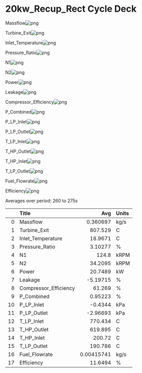 #  20kw_Recup_Rect Cycle Deck


Massflow![png](figs/Massflow.png)

Turbine_Exit![png](figs/Turbine_Exit.png)

Inlet_Temperature![png](figs/Inlet_Temperature.png)

Pressure_Ratio![png](figs/Pressure_Ratio.png)

N1![png](figs/N1.png)

N2![png](figs/N2.png)

Power![png](figs/Power.png)

Leakage![png](figs/Leakage.png)

Compressor_Efficiency![png](figs/Compressor_Efficiency.png)

P_Combined![png](figs/P_Combined.png)

P_LP_Inlet![png](figs/P_LP_Inlet.png)

P_LP_Outlet![png](figs/P_LP_Outlet.png)

T_LP_Inlet![png](figs/T_LP_Inlet.png)

T_HP_Outlet![png](figs/T_HP_Outlet.png)

T_HP_Inlet![png](figs/T_HP_Inlet.png)

T_LP_Outlet![png](figs/T_LP_Outlet.png)

Fuel_Flowrate![png](figs/Fuel_Flowrate.png)

Efficiency![png](figs/Efficiency.png)



 Averages over period: 260 to 275s

|    | Title                 |          Avg | Units   |
|---:|:----------------------|-------------:|:--------|
|  0 | Massflow              |   0.360697   | kg/s    |
|  1 | Turbine_Exit          | 807.529      | C       |
|  2 | Inlet_Temperature     |  18.9671     | C       |
|  3 | Pressure_Ratio        |   3.10277    | %       |
|  4 | N1                    | 124.8        | kRPM    |
|  5 | N2                    |  34.2095     | kRPM    |
|  6 | Power                 |  20.7489     | kW      |
|  7 | Leakage               |  -5.19715    | %       |
|  8 | Compressor_Efficiency |  61.269      | %       |
|  9 | P_Combined            |   0.95223    | %       |
| 10 | P_LP_Inlet            |  -0.4344     | kPa     |
| 11 | P_LP_Outlet           |  -2.96693    | kPa     |
| 12 | T_LP_Inlet            | 770.434      | C       |
| 13 | T_HP_Outlet           | 619.895      | C       |
| 14 | T_HP_Inlet            | 200.72       | C       |
| 15 | T_LP_Outlet           | 190.786      | C       |
| 16 | Fuel_Flowrate         |   0.00415741 | kg/s    |
| 17 | Efficiency            |  11.6494     | %       |